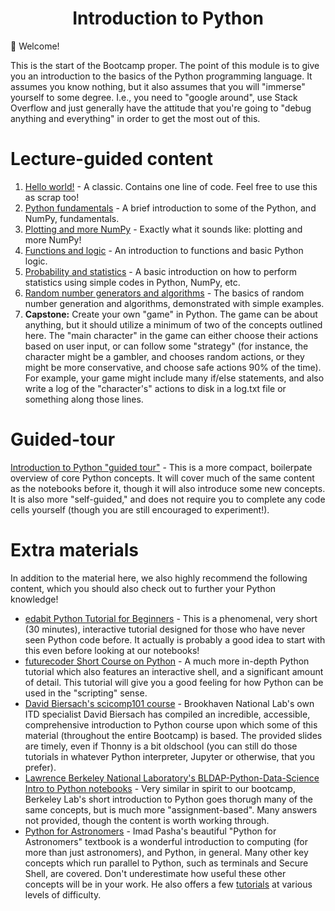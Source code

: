 <div align=center>

# Introduction to Python

</div>

👋 Welcome!

This is the start of the Bootcamp proper. The point of this module is to give you an introduction to the basics of the Python programming language. It assumes you know nothing, but it also assumes that you will "immerse" yourself to some degree. I.e., you need to "google around", use Stack Overflow and just generally have the attitude that you're going to "debug anything and everything" in order to get the most out of this.

# Lecture-guided content
1. [Hello world!](https://colab.research.google.com/github/matthewcarbone/Bootcamp/blob/master/Modules/01_Introduction_to_Python/00a_Hello_world.ipynb) - A classic. Contains one line of code. Feel free to use this as scrap too!
2. [Python fundamentals](https://colab.research.google.com/github/matthewcarbone/Bootcamp/blob/master/Modules/01_Introduction_to_Python/00b_Python_Fundamentals.ipynb) - A brief introduction to some of the Python, and NumPy, fundamentals.
3. [Plotting and more NumPy](https://colab.research.google.com/github/matthewcarbone/Bootcamp/blob/master/Modules/01_Introduction_to_Python/00c_Plotting_plus_more_NumPy.ipynb) - Exactly what it sounds like: plotting and more NumPy!
4. [Functions and logic](https://colab.research.google.com/github/matthewcarbone/Bootcamp/blob/master/Modules/01_Introduction_to_Python/00d_Functions_and_logic.ipynb) - An introduction to functions and basic Python logic.
5. [Probability and statistics](https://colab.research.google.com/github/matthewcarbone/Bootcamp/blob/master/Modules/01_Introduction_to_Python/00e_Probability_and_statistics.ipynb) - A basic introduction on how to perform statistics using simple codes in Python, NumPy, etc.
6. [Random number generators and algorithms](https://colab.research.google.com/github/matthewcarbone/Bootcamp/blob/master/Modules/01_Introduction_to_Python/00f_Random_number_generators_and_algorithms.ipynb) - The basics of random number generation and algorithms, demonstrated with simple examples.
7. **Capstone:** Create your own "game" in Python. The game can be about anything, but it should utilize a minimum of two of the concepts outlined here. The "main character" in the game can either choose their actions based on user input, or can follow some "strategy" (for instance, the character might be a gambler, and chooses random actions, or they might be more conservative, and choose safe actions 90% of the time). For example, your game might include many if/else statements, and also write a log of the "character's" actions to disk in a log.txt file or something along those lines.

# Guided-tour
[Introduction to Python "guided tour"](https://colab.research.google.com/github/matthewcarbone/Bootcamp/blob/master/Modules/01_Introduction_to_Python/01_Introduction_to_Python.ipynb) - This is a more compact, boilerpate overview of core Python concepts. It will cover much of the same content as the notebooks before it, though it will also introduce some new concepts. It is also more "self-guided," and does not require you to complete any code cells yourself (though you are still encouraged to experiment!).

# Extra materials
In addition to the material here, we also highly recommend the following content, which you should also check out to further your Python knowledge!
- [edabit Python Tutorial for Beginners](https://edabit.com/tutorial/python) - This is a phenomenal, very short (30 minutes), interactive tutorial designed for those who have never seen Python code before. It actually is probably a good idea to start with this even before looking at our notebooks!
- [futurecoder Short Course on Python](https://futurecoder.io/course/#toc) - A much more in-depth Python tutorial which also features an interactive shell, and a significant amount of detail. This tutorial will give you a good feeling for how Python can be used in the "scripting" sense.
- [David Biersach's scicomp101 course](https://github.com/dbiersach/scicomp101) - Brookhaven National Lab's own ITD specialist David Biersach has compiled an incredible, accessible, comprehensive introduction to Python course upon which some of this material (throughout the entire Bootcamp) is based. The provided slides are timely, even if Thonny is a bit oldschool (you can still do those tutorials in whatever Python interpreter, Jupyter or otherwise, that you prefer).
- [Lawrence Berkeley National Laboratory's BLDAP-Python-Data-Science Intro to Python notebooks](https://github.com/LBNLnext/BLDAP-Python-Data-Science/tree/9038eaa4eee47e7266791f8b237d35c1b2560c4f/00%20Intro%20to%20Python) - Very similar in spirit to our bootcamp, Berkeley Lab's short introduction to Python goes thorugh many of the same concepts, but is much more "assignment-based". Many answers not provided, though the content is worth working through.
- [Python for Astronomers](https://prappleizer.github.io/index.html) - Imad Pasha's beautiful "Python for Astronomers" textbook is a wonderful introduction to computing (for more than just astronomers), and Python, in general. Many other key concepts which run parallel to Python, such as terminals and Secure Shell, are covered. Don't underestimate how useful these other concepts will be in your work. He also offers a few [tutorials](https://prappleizer.github.io/index.html#tutorials) at various levels of difficulty.
